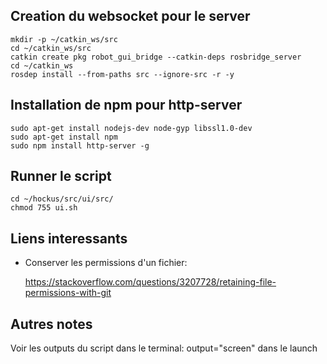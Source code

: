 ## Creation du websocket pour le server

	mkdir -p ~/catkin_ws/src
	cd ~/catkin_ws/src
	catkin create pkg robot_gui_bridge --catkin-deps rosbridge_server
	cd ~/catkin_ws
	rosdep install --from-paths src --ignore-src -r -y

## Installation de npm pour http-server

	sudo apt-get install nodejs-dev node-gyp libssl1.0-dev
	sudo apt-get install npm
	sudo npm install http-server -g
	
## Runner le script

	cd ~/hockus/src/ui/src/
	chmod 755 ui.sh


## Liens interessants

* Conserver les permissions d'un fichier:

	https://stackoverflow.com/questions/3207728/retaining-file-permissions-with-git


## Autres notes

Voir les outputs du script dans le terminal: output="screen" dans le launch
